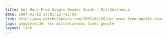 ```yaml
---
title: Get More From Google Reader Guide - Mitchelaneous
date: 2007-01-18 17:01:22 +11:00
link: http://www.mitchelaneous.com/2007/01/05/get-more-from-google-reader-guide/
tags: googlereader rss mitchelaneous links google
layout: link
---
```


